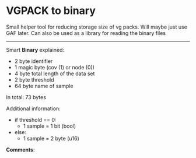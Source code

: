 # VGPACK to binary
Small helper tool for reducing storage size of vg packs. Will maybe just use GAF later.
Can also be used as a library for reading the binary files










---

Smart **Binary** explained: 
- 2 byte identifier
- 1 magic byte (cov (1) or node (0))
- 4 byte total length of the data set 
- 2 byte threshold 
- 64 byte name of sample

In total: 73 bytes

Additional information:    
  
- if threshold == 0:  
    -  1 sample = 1 bit (bool)  
-  else:  
    - 1 sample = 2 byte (u16)
        
        
**Comments**:
  



